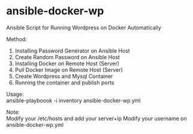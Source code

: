 # ansible-docker-wp
Ansible Script for Running Wordpress on Docker Automatically

Method: <br />
1. Installing Password Generator on Ansible Host
2. Create Random Password on Ansible Host
3. Installing Docker on Remote Host (Server)
4. Pull Docker Image on Remote Host (Server)
5. Create Wordpress and Mysql Container
6. Running the container and publish ports

Usage: <br />
ansible-playboook -i inventory ansible-docker-wp.yml

Note: <br />
Modify your /etc/hosts and add your server+ip
Modify your username on ansible-docker-wp.yml 
